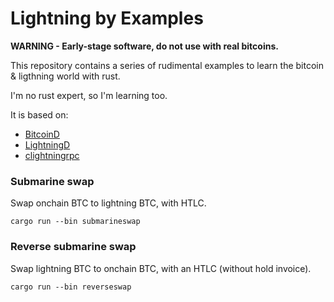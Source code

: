 Lightning by Examples
===

**WARNING - Early-stage software, do not use with real bitcoins.**

This repository contains a series of rudimental examples to learn the bitcoin & ligthning world with rust.

I'm no rust expert, so I'm learning too.

It is based on:
  * [BitcoinD](https://github.com/rcasatta/bitcoind)
  * [LightningD](https://github.com/rcasatta/ligthningd)
  * [clightningrpc](https://github.com/laanwj/cln4rust)

### Submarine swap
Swap onchain BTC to lightning BTC, with HTLC.
```
cargo run --bin submarineswap
```

### Reverse submarine swap
Swap lightning BTC to onchain BTC, with an HTLC (without hold invoice).
```
cargo run --bin reverseswap
```

